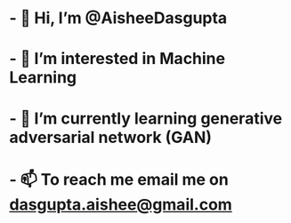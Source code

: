 # - 👋 Hi, I’m @AisheeDasgupta
# - 👀 I’m interested in Machine Learning
# - 🌱 I’m currently learning generative adversarial network (GAN)
<!--- - 💞️ I’m looking to collaborate on --->
# - 📫 To reach me email me on dasgupta.aishee@gmail.com

<!---
AisheeDasgupta/AisheeDasgupta is a ✨ special ✨ repository because its `README.md` (this file) appears on your GitHub profile.
You can click the Preview link to take a look at your changes.
--->
